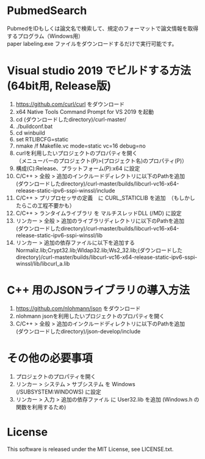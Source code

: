 # PubmedSearch
PubmedをIDもしくは論文名で検索して、規定のフォーマットで論文情報を取得するプログラム（Windows用）  
paper labeling.exe ファイルをダウンロードするだけで実行可能です。

# Visual studio 2019 でビルドする方法(64bit用, Release版)
1) https://github.com/curl/curl をダウンロード
2) x64 Native Tools Command Prompt for VS 2019 を起動
3) cd (ダウンロードしたdirectory)/curl-master/
4) ./buildconf.bat
5) cd winbuild
6) set RTLIBCFG=static
7) nmake /f Makefile.vc mode=static vc=16 debug=no
8) curlを利用したいプロジェクトのプロパティを開く  
（メニューバーのプロジェクト(P)>(プロジェクト名)のプロパティ(P)）
9) 構成(C):Release、プラットフォーム(P):x64 に設定
10) C/C++ > 全般 > 追加のインクルードディレクトリに以下のPathを追加  
(ダウンロードしたdirectory)/curl-master/builds/libcurl-vc16-x64-release-static-ipv6-sspi-winssl/include
11) C/C++ > プリプロセッサの定義　に CURL_STATICLIB を追加　（もしかしたらこの工程不要かも）
12) C/C++ > ランタイムライブラリ を マルチスレッドDLL (/MD) に設定
13) リンカー > 全般 > 追加のライブラリディレクトリに以下のPathを追加  
(ダウンロードしたdirectory)/curl-master/builds/libcurl-vc16-x64-release-static-ipv6-sspi-winssl/lib
14) リンカー > 追加の依存ファイルに以下を追加する  
Normaliz.lib;Crypt32.lib;Wldap32.lib;Ws2_32.lib;(ダウンロードしたdirectory)/curl-master/builds/libcurl-vc16-x64-release-static-ipv6-sspi-winssl/lib/libcurl_a.lib

# C++ 用のJSONライブラリの導入方法
1) https://github.com/nlohmann/json をダウンロード
2) nlohmann jsonを利用したいプロジェクトのプロパティを開く
3) C/C++ > 全般 > 追加のインクルードディレクトリに以下のPathを追加  
(ダウンロードしたdirectory)/json-develop/include

# その他の必要事項
1) プロジェクトのプロパティを開く
2) リンカー > システム > サブシステム を Windows (/SUBSYSTEM:WINDOWS) に設定
3) リンカー > 入力 > 追加の依存ファイル に User32.lib を追加 (Windows.h の関数を利用するため)

# License
This software is released under the MIT License, see LICENSE.txt.
